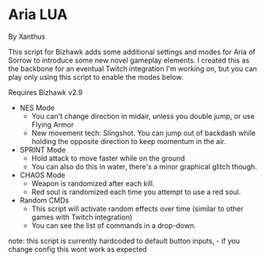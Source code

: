 # Aria LUA

By Xanthus

This script for Bizhawk adds some additional settings and modes for Aria of Sorrow 
to introduce some new novel gameplay elements. I created this as the backbone for 
an eventual Twitch integration I'm working on, but you can play only using this 
script to enable the modes below.

Requires Bizhawk v2.9

- NES Mode
    - You can't change direction in midair, unless you double jump, or use Flying Armor
    - New movement tech: Slingshot. You can jump out of backdash while holding the opposite direction to keep momentum in the air.
- SPRINT Mode
    - Hold attack to move faster while on the ground
    - You can also do this in water, there's a minor graphical glitch though.
- CHAOS Mode
    - Weapon is randomized after each kill.
    - Red soul is randomized each time you attempt to use a red soul.
- Random CMDs
    - This script will activate random effects over time (similar to other games with Twitch integration)
    - You can see the list of commands in a drop-down.

note: this script is currently hardcoded to default button inputs,
    - if you change config this wont work as expected

